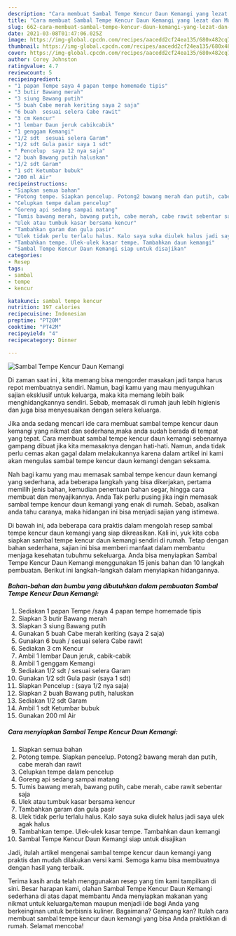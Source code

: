 ```yaml
---
description: "Cara membuat Sambal Tempe Kencur Daun Kemangi yang lezat dan Mudah Dibuat"
title: "Cara membuat Sambal Tempe Kencur Daun Kemangi yang lezat dan Mudah Dibuat"
slug: 662-cara-membuat-sambal-tempe-kencur-daun-kemangi-yang-lezat-dan-mudah-dibuat
date: 2021-03-08T01:47:06.025Z
image: https://img-global.cpcdn.com/recipes/aacedd2cf24ea135/680x482cq70/sambal-tempe-kencur-daun-kemangi-foto-resep-utama.jpg
thumbnail: https://img-global.cpcdn.com/recipes/aacedd2cf24ea135/680x482cq70/sambal-tempe-kencur-daun-kemangi-foto-resep-utama.jpg
cover: https://img-global.cpcdn.com/recipes/aacedd2cf24ea135/680x482cq70/sambal-tempe-kencur-daun-kemangi-foto-resep-utama.jpg
author: Corey Johnston
ratingvalue: 4.7
reviewcount: 5
recipeingredient:
- "1 papan Tempe saya 4 papan tempe homemade tipis"
- "3 butir Bawang merah"
- "3 siung Bawang putih"
- "5 buah Cabe merah keriting saya 2 saja"
- "6 buah  sesuai selera Cabe rawit"
- "3 cm Kencur"
- "1 lembar Daun jeruk cabikcabik"
- "1 genggam Kemangi"
- "1/2 sdt  sesuai selera Garam"
- "1/2 sdt Gula pasir saya 1 sdt"
- " Pencelup  saya 12 nya saja"
- "2 buah Bawang putih haluskan"
- "1/2 sdt Garam"
- "1 sdt Ketumbar bubuk"
- "200 ml Air"
recipeinstructions:
- "Siapkan semua bahan"
- "Potong tempe. Siapkan pencelup. Potong2 bawang merah dan putih, cabe merah dan rawit"
- "Celupkan tempe dalam pencelup"
- "Goreng api sedang sampai matang"
- "Tumis bawang merah, bawang putih, cabe merah, cabe rawit sebentar saja"
- "Ulek atau tumbuk kasar bersama kencur"
- "Tambahkan garam dan gula pasir"
- "Ulek tidak perlu terlalu halus. Kalo saya suka diulek halus jadi saya ulek agak halus"
- "Tambahkan tempe. Ulek-ulek kasar tempe. Tambahkan daun kemangi"
- "Sambal Tempe Kencur Daun Kemangi siap untuk disajikan"
categories:
- Resep
tags:
- sambal
- tempe
- kencur

katakunci: sambal tempe kencur 
nutrition: 197 calories
recipecuisine: Indonesian
preptime: "PT20M"
cooktime: "PT42M"
recipeyield: "4"
recipecategory: Dinner

---
```



![Sambal Tempe Kencur Daun Kemangi](https://img-global.cpcdn.com/recipes/aacedd2cf24ea135/680x482cq70/sambal-tempe-kencur-daun-kemangi-foto-resep-utama.jpg)

Di zaman  saat ini , kita memang bisa mengorder masakan jadi tanpa harus repot membuatnya sendiri. Namun, bagi kamu yang mau menyuguhkan sajian eksklusif untuk keluarga, maka kita memang lebih baik menghidangkannya sendiri. Sebab, memasak di rumah jauh lebih higienis dan juga bisa menyesuaikan dengan selera keluarga.

Jika anda sedang mencari ide cara membuat sambal tempe kencur daun kemangi yang nikmat dan sederhana,maka anda sudah berada di tempat yang tepat. Cara membuat sambal tempe kencur daun kemangi  sebenarnya gampang dibuat jika kita memasaknya dengan hati-hati. Namun, anda tidak perlu cemas akan gagal dalam melakukannya 
karena dalam artikel ini kami akan mengulas sambal tempe kencur daun kemangi dengan seksama.  



Nah bagi kamu yang mau memasak sambal tempe kencur daun kemangi yang sederhana, ada beberapa langkah yang bisa dikerjakan, pertama memilih jenis bahan, kemudian penentuan bahan segar, hingga cara membuat dan menyajikannya. Anda Tak perlu pusing jika ingin memasak sambal tempe kencur daun kemangi yang enak di rumah. Sebab, asalkan anda  tahu caranya, maka hidangan ini bisa menjadi sajian yang istimewa.

Di bawah ini, ada beberapa cara praktis  dalam mengolah resep sambal tempe kencur daun kemangi yang siap dikreasikan. Kali ini, yuk kita coba siapkan sambal tempe kencur daun kemangi sendiri di rumah. Tetap dengan bahan sederhana, sajian ini bisa memberi manfaat dalam membantu menjaga kesehatan tubuhmu sekeluarga. Anda bisa menyiapkan Sambal Tempe Kencur Daun Kemangi menggunakan 15 jenis bahan dan 10 langkah pembuatan. Berikut ini langkah-langkah dalam menyiapkan hidangannya.

<!--inarticleads1-->

##### Bahan-bahan dan bumbu yang dibutuhkan dalam pembuatan Sambal Tempe Kencur Daun Kemangi:

1. Sediakan 1 papan Tempe /saya 4 papan tempe homemade tipis
1. Siapkan 3 butir Bawang merah
1. Siapkan 3 siung Bawang putih
1. Gunakan 5 buah Cabe merah keriting (saya 2 saja)
1. Gunakan 6 buah / sesuai selera Cabe rawit
1. Sediakan 3 cm Kencur
1. Ambil 1 lembar Daun jeruk, cabik-cabik
1. Ambil 1 genggam Kemangi
1. Sediakan 1/2 sdt / sesuai selera Garam
1. Gunakan 1/2 sdt Gula pasir (saya 1 sdt)
1. Siapkan  Pencelup : (saya 1/2 nya saja)
1. Siapkan 2 buah Bawang putih, haluskan
1. Sediakan 1/2 sdt Garam
1. Ambil 1 sdt Ketumbar bubuk
1. Gunakan 200 ml Air




<!--inarticleads2-->

##### Cara menyiapkan Sambal Tempe Kencur Daun Kemangi:

1. Siapkan semua bahan
1. Potong tempe. Siapkan pencelup. Potong2 bawang merah dan putih, cabe merah dan rawit
1. Celupkan tempe dalam pencelup
1. Goreng api sedang sampai matang
1. Tumis bawang merah, bawang putih, cabe merah, cabe rawit sebentar saja
1. Ulek atau tumbuk kasar bersama kencur
1. Tambahkan garam dan gula pasir
1. Ulek tidak perlu terlalu halus. Kalo saya suka diulek halus jadi saya ulek agak halus
1. Tambahkan tempe. Ulek-ulek kasar tempe. Tambahkan daun kemangi
1. Sambal Tempe Kencur Daun Kemangi siap untuk disajikan




Jadi, itulah artikel mengenai  sambal tempe kencur daun kemangi  yang praktis dan mudah dilakukan versi kami. Semoga kamu bisa membuatnya dengan hasil yang terbaik. 

Terima kasih anda telah menggunakan resep yang tim kami tampilkan di sini. Besar harapan kami, olahan  Sambal Tempe Kencur Daun Kemangi sederhana di atas dapat membantu Anda menyiapkan makanan yang nikmat untuk keluarga/teman maupun menjadi ide bagi Anda yang berkeinginan untuk berbisnis kuliner. Bagaimana? Gampang kan? Itulah cara membuat sambal tempe kencur daun kemangi yang bisa Anda praktikkan di rumah. Selamat mencoba!

